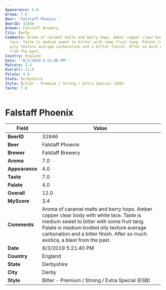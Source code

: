 ```yaml
---
Appearance: 4.0
Aroma: 7.0
Beer: 'Falstaff Phoenix '
BeerID: 32946
Brewer: Falstaff Brewery
City: Derby
Comments: Aroma of caramel malts and berry hops. Amber copper clear body with white
  lace. Taste is medium sweet to bitter with some fruit tang. Palate is medium bodied
  oily texture average carbonation and a bitter finish. After so much exotica, a blast
  from the past.
Country: England
Date: '"8/3/2019 5:21:40 PM"'
MyScore: 3.4
Overall: 12.0
Palate: 4.0
State: Derbyshire
Style: Bitter - Premium / Strong / Extra Special (ESB)
Taste: 7.0
---
```


# Falstaff Phoenix 

| Field         | Value |
|---------------|-------|
| **BeerID** | 32946 |
| **Beer** | Falstaff Phoenix  |
| **Brewer** | Falstaff Brewery |
| **Aroma** | 7.0 |
| **Appearance** | 4.0 |
| **Taste** | 7.0 |
| **Palate** | 4.0 |
| **Overall** | 12.0 |
| **MyScore** | 3.4 |
| **Comments** | Aroma of caramel malts and berry hops. Amber copper clear body with white lace. Taste is medium sweet to bitter with some fruit tang. Palate is medium bodied oily texture average carbonation and a bitter finish. After so much exotica, a blast from the past. |
| **Date** | 8/3/2019 5:21:40 PM |
| **Country** | England |
| **State** | Derbyshire |
| **City** | Derby |
| **Style** | Bitter - Premium / Strong / Extra Special (ESB) |
